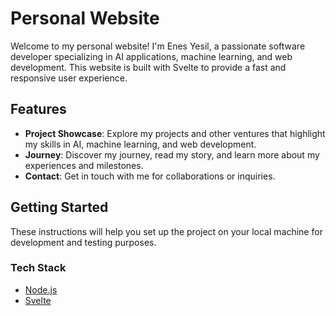 # Personal Website

Welcome to my personal website! I'm Enes Yesil, a passionate software developer specializing in AI applications, machine learning, and web development. This website is built with Svelte to provide a fast and responsive user experience.

## Features

- **Project Showcase**: Explore my projects and other ventures that highlight my skills in AI, machine learning, and web development.
- **Journey**: Discover my journey, read my story, and learn more about my experiences and milestones.
- **Contact**: Get in touch with me for collaborations or inquiries.

## Getting Started

These instructions will help you set up the project on your local machine for development and testing purposes.

### Tech Stack

- [Node.js](https://nodejs.org/)
- [Svelte](https://svelte.dev/)

